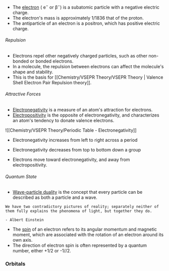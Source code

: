 
- The <u>electron</u> ( e<sup>−</sup> or β<sup>−</sup>) is a subatomic particle with a negative electric charge.
- The electron's mass is approximately 1/1836 that of the proton.
- The antiparticle of an electron is a positron, which has positive electric charge.

###### Repulsion

- Electrons repel other negatively charged particles, such as other non-bonded or bonded electrons.
- In a molecule, the repulsion between electrons can affect the molecule's shape and stability.
- This is the basis for [[Chemistry/VSEPR Theory/VSEPR Theory | Valence Shell Electron Pair Repulsion theory]].

###### Attractive Forces
  
- <u>Electronegativity</u> is a measure of an atom's attraction for electrons.
- <u>Electropositivity</u> is the opposite of electronegativity, and characterizes an atom's tendency to donate valence electrons.

![[Chemistry/VSEPR Theory/Periodic Table - Electronegativity]]

-  Electronegativity increases from left to right across a period
-  Electronegativity decreases from top to bottom down a group

-  Electrons move toward electronegativity, and away from electropositivity.

###### Quantum State

- <u>Wave-particle duality</u> is the concept that every particle can be described as both a particle and a wave.

```
We have two contradictory pictures of reality; separately neither of them fully explains the phenomena of light, but together they do.  

- Albert Einstein
```

-  The <u>spin</u> of an electron refers to its angular momentum and magnetic moment, which are associated with the rotation of an electron around its own axis.
-  The direction of electron spin is often represented by a quantum number, either +1/2 or -1//2.


### Orbitals

